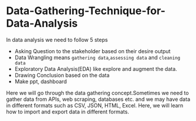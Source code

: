 # Data-Gathering-Technique-for-Data-Analysis

In data analysis we need to follow 5 steps 
- Asking Question to the stakeholder based on their desire output
- Data Wrangling means `gathering data`,`assessing data` and `cleaning data`
- Exploratory Data Analysis(EDA) like explore and augment the data.
- Drawing Conclusion based on the data
- Make ppt, dashboard

Here we will go through the data gathering concept.Sometimes we need to gather data from APIs, web scraping, databases etc. and we may have data in different formats such as CSV, JSON, HTML, Excel. Here, we will learn how to import and export data in different formats.
